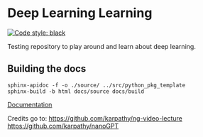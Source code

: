 # Deep Learning Learning
[![Code style: black](https://img.shields.io/badge/code%20style-black-000000.svg)](https://github.com/psf/black)

Testing repository to play around and learn about deep learning. 

## Building the docs
```
sphinx-apidoc -f -o ./source/ ../src/python_pkg_template
sphinx-build -b html docs/source docs/build
```

[Documentation](./docs/source/index.rst)

Credits go to: 
https://github.com/karpathy/ng-video-lecture
https://github.com/karpathy/nanoGPT